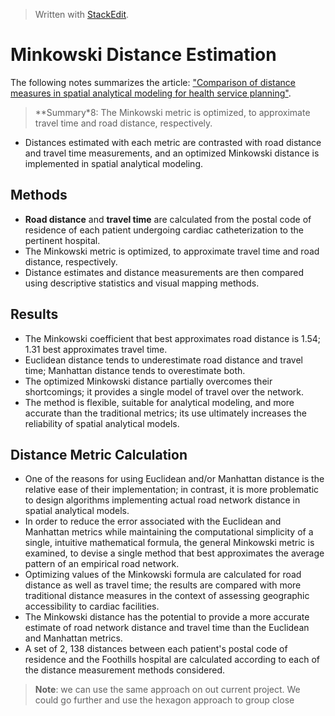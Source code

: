 


> Written with [StackEdit](https://stackedit.io/).

# Minkowski Distance Estimation

The following notes summarizes the article:  ["Comparison of distance measures in spatial analytical modeling for health service planning"](https://www.ncbi.nlm.nih.gov/pmc/articles/PMC2781002/).

> **Summary*8: The Minkowski metric is optimized, to approximate travel time and road distance, respectively.

- Distances estimated with each metric are contrasted with road distance and travel time measurements, and an optimized Minkowski distance is implemented in spatial analytical modeling.

## Methods

- **Road distance** and **travel time** are calculated from the postal code of residence of each patient undergoing cardiac catheterization to the pertinent hospital.
- The Minkowski metric is optimized, to approximate travel time and road distance, respectively.
- Distance estimates and distance measurements are then compared using descriptive statistics and visual mapping methods.

## Results

- The Minkowski coefficient that best approximates road distance is 1.54; 1.31 best approximates travel time.
- Euclidean distance tends to underestimate road distance and travel time; Manhattan distance tends to overestimate both.
- The optimized Minkowski distance partially overcomes their shortcomings; it provides a single model of travel over the network.
- The method is flexible, suitable for analytical modeling, and more accurate than the traditional metrics; its use ultimately increases the reliability of spatial analytical models.

## Distance Metric Calculation

- One of the reasons for using Euclidean and/or Manhattan distance is the relative ease of their implementation; in contrast, it is more problematic to design algorithms implementing actual road network distance in spatial analytical models.
- In order to reduce the error associated with the Euclidean and Manhattan metrics while maintaining the computational simplicity of a single, intuitive mathematical formula, the general Minkowski metric is examined, to devise a single method that best approximates the average pattern of an empirical road network.
- Optimizing values of the Minkowski formula are calculated for road distance as well as travel time; the results are compared with more traditional distance measures in the context of assessing geographic accessibility to cardiac facilities.
- The Minkowski distance has the potential to provide a more accurate estimate of road network distance and travel time than the Euclidean and Manhattan metrics.
- A set of 2, 138 distances between each patient's postal code of residence and the Foothills hospital are calculated according to each of the distance measurement methods considered.

> **Note**: we can use the same approach on out current project. We could go further and use the hexagon approach to group close  

<!--stackedit_data:
eyJoaXN0b3J5IjpbMTU1MDU4NzQzMSwtMTY0NDc0MDg1MSwxND
UwOTM2NjcxLDgyMTQ3Mjg5NF19
-->